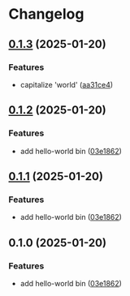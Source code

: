 # Changelog

## [0.1.3](https://github.com/0xangelo/cargo-workspace-template/compare/hello-world-v0.1.2...hello-world-v0.1.3) (2025-01-20)


### Features

* capitalize 'world' ([aa31ce4](https://github.com/0xangelo/cargo-workspace-template/commit/aa31ce41d608e09708584313651cb839743d09db))

## [0.1.2](https://github.com/0xangelo/cargo-workspace-template/compare/hello-world-v0.1.1...hello-world-v0.1.2) (2025-01-20)


### Features

* add hello-world bin ([03e1862](https://github.com/0xangelo/cargo-workspace-template/commit/03e18627df7e970a167955f47c2439d7ac5a9e83))

## [0.1.1](https://github.com/0xangelo/cargo-workspace-template/compare/hello-world-v0.1.0...hello-world-v0.1.1) (2025-01-20)


### Features

* add hello-world bin ([03e1862](https://github.com/0xangelo/cargo-workspace-template/commit/03e18627df7e970a167955f47c2439d7ac5a9e83))

## 0.1.0 (2025-01-20)


### Features

* add hello-world bin ([03e1862](https://github.com/0xangelo/cargo-workspace-template/commit/03e18627df7e970a167955f47c2439d7ac5a9e83))

